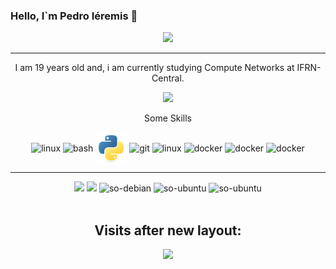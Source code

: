<!--
**PedroIeremis/PedroIeremis** is a ✨ _special_ ✨ repository because its `README.md` (this file) appears on your GitHub profile.

Here are some ideas to get you started:

- 🔭 I’m currently working on ...
- 🌱 I’m currently learning ...
- 👯 I’m looking to collaborate on ...
- 🤔 I’m looking for help with ...
- 💬 Ask me about ...
- 📫 How to reach me: ...
- 😄 Pronouns: ...
- ⚡ Fun fact: ...
-->

### Hello, I`m Pedro Iéremis 👋

<div align="center">
<img src="https://c.tenor.com/dHk-LfzHrtwAAAAi/linux-computer.gif" width="150px"/>
</div>

---

<div align="center">
<p>I am 19 years old and, i am currently studying Compute Networks at IFRN-Central.
</div>

<div align="center">
  <a href="https://github.com/PedroIeremis"></a>
  <img height="180em" src="https://github-readme-stats.vercel.app/api?username=PedroIeremis&show_icons=true&theme=tokyonight&include_all_commits=true&count_private=true"/>
</div>

<p align="center">Some Skills

<div align="center" style="display: inline_block">
  <img align="center" alt="linux" height="50" width="50" src="https://cdn.jsdelivr.net/gh/devicons/devicon/icons/linux/linux-original.svg"/>
  <img align="center" alt="bash" height="50" width="50" src="https://cdn.jsdelivr.net/gh/devicons/devicon/icons/bash/bash-original.svg"/>
  <img align="center" alt="python" height="50" width="50" src="https://raw.githubusercontent.com/devicons/devicon/master/icons/python/python-original.svg">
  <img align="center" alt="git" height="50" src="https://cdn.jsdelivr.net/gh/devicons/devicon/icons/git/git-original.svg"/>
  <img align="center" alt="linux" height="50" src="https://cdn.jsdelivr.net/gh/devicons/devicon/icons/github/github-original.svg"/>
  <img align="center" alt="docker" height="50" src="https://cdn.jsdelivr.net/gh/devicons/devicon/icons/docker/docker-original-wordmark.svg"/>
  <img align="center" alt="docker" height="50" src="https://cdn.jsdelivr.net/gh/devicons/devicon/icons/putty/putty-original.svg"/>
  <img align="center" alt="docker" height="50" src="https://cdn.jsdelivr.net/gh/devicons/devicon/icons/vscode/vscode-original.svg"/>
</div>

---

<div align="center">
  <a href="https://www.instagram.com/pedro_ieremis/" target="_blank"><img src="https://img.shields.io/badge/-Instagram-%23E4405F?style=for-the-badge&logo=instagram&logoColor=white" target="_blank"></a>
  <a href="https://www.linkedin.com/in/pedro-i%C3%A9remis-1b553a240/" target="_blank"><img src="https://img.shields.io/badge/-LinkedIn-%230077B5?style=for-the-badge&logo=linkedin&logoColor=white" target="_blank"></a>
  <img alt="so-debian" src="https://img.shields.io/badge/Debian-A81D33?style=for-the-badge&logo=debian&logoColor=white"/>
  <img alt="so-ubuntu" src="https://img.shields.io/badge/Ubuntu-E95420?style=for-the-badge&logo=ubuntu&logoColor=white"/>
  <img alt="so-ubuntu" src="https://img.shields.io/badge/Windows-0078D6?style=for-the-badge&logo=windows&logoColor=white"/>
</div><br>

<div align="center">
<h2>Visits after new layout:</h2>
<img src="https://profile-counter.glitch.me/NOMEUSARIO/count.svg" width="250px"/>
</div><br>

